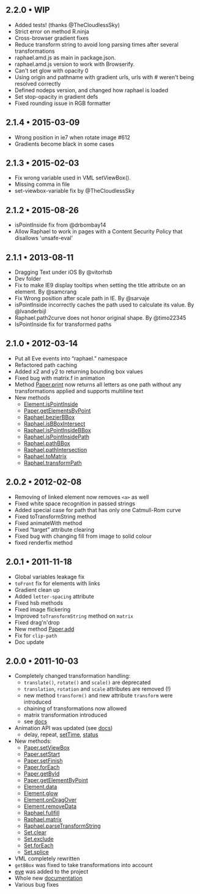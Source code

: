 2.2.0 • WIP
------------------

  * Added tests! (thanks @TheCloudlessSky)
  * Strict error on method R.ninja
  * Cross-browser gradient fixes
  * Reduce transform string to avoid long parsing times after several transformations
  * raphael.amd.js as main in package.json.
  * raphael.amd.js version to work with Browserify.
  * Can't set glow with opacity 0
  * Using origin and pathname with gradient urls, urls with # weren't being resolved correctly
  * Defined nodeps version, and changed how raphael is loaded
  * Set stop-opacity in gradient defs
  * Fixed rounding issue in RGB formatter

2.1.4 • 2015-03-09
------------------

  * Wrong position in ie7 when rotate image #612
  * Gradients become black in some cases

2.1.3 • 2015-02-03
------------------

  * Fix wrong variable used in VML setViewBox().
  * Missing comma in file
  * set-viewbox-variable fix by @TheCloudlessSky

2.1.2 • 2015-08-26
------------------

  * isPointInside fix from @drbombay14
  * Allow Raphael to work in pages with a Content Security Policy that disallows 'unsafe-eval'

2.1.1 • 2013-08-11
------------------

  * Dragging Text under iOS By @vitorhsb
  * Dev folder
  * Fix to make IE9 display tooltips when setting the title attribute on an element. By @samcrang
  * Fix Wrong position after scale path in IE. By @sarvaje
  * isPointInside incorrectly caches the path used to calculate its value. By @lvanderbijl
  * Raphael.path2curve does not honor original shape. By @timo22345
  * IsPointInside fix for transformed paths

2.1.0 • 2012-03-14
------------------

  * Put all Eve events into “raphael.” namespace
  * Refactored path caching
  * Added x2 and y2 to returning bounding box values
  * Fixed bug with matrix.f in animation
  * Method [Paper.print](http://raphaeljs.com/reference.html#Paper.print) now returns all letters as one path without any transformations applied and supports multiline text
  * New methods
    * [Element.isPointInside](http://raphaeljs.com/reference.html#Element.isPointInside)
    * [Paper.getElementsByPoint](http://raphaeljs.com/reference.html#Paper.getElementsByPoint)
    * [Raphael.bezierBBox](http://raphaeljs.com/reference.html#Raphael.bezierBBox)
    * [Raphael.isBBoxIntersect](http://raphaeljs.com/reference.html#Raphael.isBBoxIntersect)
    * [Raphael.isPointInsideBBox](http://raphaeljs.com/reference.html#Raphael.isPointInsideBBox)
    * [Raphael.isPointInsidePath](http://raphaeljs.com/reference.html#Raphael.isPointInsidePath)
    * [Raphael.pathBBox](http://raphaeljs.com/reference.html#Raphael.pathBBox)
    * [Raphael.pathIntersection](http://raphaeljs.com/reference.html#Raphael.pathIntersection)
    * [Raphael.toMatrix](http://raphaeljs.com/reference.html#Raphael.toMatrix)
    * [Raphael.transformPath](http://raphaeljs.com/reference.html#Raphael.transformPath)

2.0.2 • 2012-02-08
------------------

  * Removing of linked element now removes `<a>` as well
  * Fixed white space recognition in passed strings
  * Added special case for path that has only one Catmull-Rom curve
  * Fixed toTransformString method
  * Fixed animateWith method
  * Fixed “target” attribute clearing
  * Fixed bug with changing fill from image to solid colour
  * fixed renderfix method

2.0.1 • 2011-11-18
------------------

  * Global variables leakage fix
  * `toFront` fix for elements with links
  * Gradient clean up
  * Added `letter-spacing` attribute
  * Fixed hsb methods
  * Fixed image flickering
  * Improved `toTransformString` method on `matrix`
  * Fixed drag'n'drop
  * New method [Paper.add](http://raphaeljs.com/reference.html#Paper.add)
  * Fix for `clip-path`
  * Doc update

2.0.0 • 2011-10-03
------------------

  * Completely changed transformation handling:
    * `translate()`, `rotate()` and `scale()` are deprecated
    * `translation`, `rotation` and `scale` attributes are removed (!)
    * new method `transform()` and new attribute `transform` were introduced
    * chaining of transformations now allowed
    * matrix transformation introduced
    * see [docs](http://raphaeljs.com/reference.html#Element.transform)
  * Animation API was updated (see [docs](http://raphaeljs.com/reference.html#Raphael.animation))
    * delay, repeat, [setTime](http://raphaeljs.com/reference.html#Element.status), [status](http://raphaeljs.com/reference.html#Element.setTime)
  * New methods:
    * [Paper.setViewBox](http://raphaeljs.com/reference.html#Paper.setViewBox)
    * [Paper.setStart](http://raphaeljs.com/reference.html#Paper.setStart)
    * [Paper.setFinish](http://raphaeljs.com/reference.html#Paper.setFinish)
    * [Paper.forEach](http://raphaeljs.com/reference.html#Paper.forEach)
    * [Paper.getById](http://raphaeljs.com/reference.html#Paper.getById)
    * [Paper.getElementByPoint](http://raphaeljs.com/reference.html#Paper.getElementByPoint)
    * [Element.data](http://raphaeljs.com/reference.html#Element.data)
    * [Element.glow](http://raphaeljs.com/reference.html#Element.glow)
    * [Element.onDragOver](http://raphaeljs.com/reference.html#Element.onDragOver)
    * [Element.removeData](http://raphaeljs.com/reference.html#Element.removeData)
    * [Raphael.fullfill](http://raphaeljs.com/reference.html#Raphael.fullfill)
    * [Raphael.matrix](http://raphaeljs.com/reference.html#Raphael.matrix)
    * [Raphael.parseTransformString](http://raphaeljs.com/reference.html#Raphael.parseTransformString)
    * [Set.clear](http://raphaeljs.com/reference.html#Set.clear)
    * [Set.exclude](http://raphaeljs.com/reference.html#Set.exclude)
    * [Set.forEach](http://raphaeljs.com/reference.html#Set.forEach)
    * [Set.splice](http://raphaeljs.com/reference.html#Set.splice)
  * VML completely rewritten
  * `getBBox` was fixed to take transformations into account
  * [eve](http://raphaeljs.com/reference.html#eve) was added to the project
  * Whole new [documentation](http://raphaeljs.com/reference.html)
  * Various bug fixes
